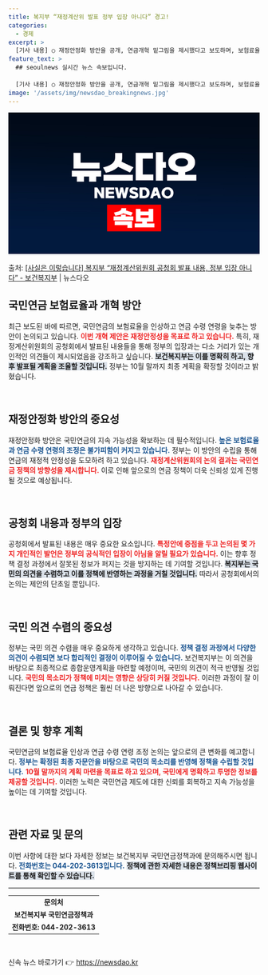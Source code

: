 ```yaml
---
title: 복지부 “재정계산위 발표 정부 입장 아니다” 경고!
categories:
  - 경제
excerpt: >
  [기사 내용] ○ 재정안정화 방안을 공개, 연금개혁 밑그림을 제시했다고 보도하며, 보험료율 15% 인상과 수…
feature_text: >
  ## seoulnews 실시간 뉴스 속보입니다.

  [기사 내용] ○ 재정안정화 방안을 공개, 연금개혁 밑그림을 제시했다고 보도하며, 보험료율 15% 인상과 수…
image: '/assets/img/newsdao_breakingnews.jpg'
---
```


![뉴스다오 속보](/assets/img/newsdao_breakingnews.jpg)

<p>출처: <a href="https://newsdao.kr/1776" rel="dofollow">[사실은 이렇습니다] 복지부 “재정계산위원회 공청회 발표 내용, 정부 입장 아니다” - 보건복지부</a> | 뉴스다오</p>

<h2 data-ke-size="size26">국민연금 보험료율과 개혁 방안</h2>

<p data-ke-size="size16">최근 보도된 바에 따르면, 국민연금의 보험료율을 인상하고 연금 수령 연령을 늦추는 방안이 논의되고 있습니다. <b><span style="color: #ee2323;">이번 개혁 제안은 재정안정성을 목표로 하고 있습니다.</span></b> 특히, 재정계산위원회의 공청회에서 발표된 내용들을 통해 정부의 입장과는 다소 거리가 있는 개인적인 의견들이 제시되었음을 강조하고 싶습니다. <b><span style="background-color: #21538527;">보건복지부는 이를 명확히 하고, 향후 발표될 계획을 조율할 것입니다.</span></b> 정부는 10월 말까지 최종 계획을 확정할 것이라고 밝혔습니다.</p>

<p data-ke-size="size16">&nbsp;</p>

<h2 data-ke-size="size26">재정안정화 방안의 중요성</h2>

<p data-ke-size="size16">재정안정화 방안은 국민연금의 지속 가능성을 확보하는 데 필수적입니다. <b><span style="color: #1a5490;">높은 보험료율과 연금 수령 연령의 조정은 불가피함이 커지고 있습니다.</span></b> 정부는 이 방안의 수립을 통해 연금의 재정적 안정성을 도모하려 하고 있습니다. <b><span style="color: #ee2323;">재정계산위원회의 논의 결과는 국민연금 정책의 방향성을 제시합니다.</span></b> 이로 인해 앞으로의 연금 정책이 더욱 신뢰성 있게 진행될 것으로 예상됩니다.</p>

<p data-ke-size="size16">&nbsp;</p>

<h2 data-ke-size="size26">공청회 내용과 정부의 입장</h2>

<p data-ke-size="size16">공청회에서 발표된 내용은 매우 중요한 요소입니다. <b><span style="color: #ee2323;">특정안에 중점을 두고 논의된 몇 가지 개인적인 발언은 정부의 공식적인 입장이 아님을 알릴 필요가 있습니다.</span></b> 이는 향후 정책 결정 과정에서 잘못된 정보가 퍼지는 것을 방지하는 데 기여할 것입니다. <b><span style="background-color: #21538527;">복지부는 국민의 의견을 수렴하고 이를 정책에 반영하는 과정을 거칠 것입니다.</span></b> 따라서 공청회에서의 논의는 제안의 단초일 뿐입니다.</p>

<p data-ke-size="size16">&nbsp;</p>

<h2 data-ke-size="size26">국민 의견 수렴의 중요성</h2>

<p data-ke-size="size16">정부는 국민 의견 수렴을 매우 중요하게 생각하고 있습니다. <b><span style="color: #1a5490;">정책 결정 과정에서 다양한 의견이 수렴되면 보다 합리적인 결정이 이루어질 수 있습니다.</span></b> 보건복지부는 이 의견을 바탕으로 최종적으로 종합운영계획을 마련할 예정이며, 국민의 의견이 적극 반영될 것입니다. <b><span style="color: #ee2323;">국민의 목소리가 정책에 미치는 영향은 상당히 커질 것입니다.</span></b> 이러한 과정이 잘 이뤄진다면 앞으로의 연금 정책은 훨씬 더 나은 방향으로 나아갈 수 있습니다.</p>

<p data-ke-size="size16">&nbsp;</p>

<h2 data-ke-size="size26">결론 및 향후 계획</h2>

<p data-ke-size="size16">국민연금의 보험료율 인상과 연금 수령 연령 조정 논의는 앞으로의 큰 변화를 예고합니다. <b><span style="color: #1a5490;">정부는 확정된 최종 자문안을 바탕으로 국민의 목소리를 반영해 정책을 수립할 것입니다.</span></b> <b><span style="color: #ee2323;">10월 말까지의 계획 마련을 목표로 하고 있으며, 국민에게 명확하고 투명한 정보를 제공할 것입니다.</span></b> 이러한 노력은 국민연금 제도에 대한 신뢰를 회복하고 지속 가능성을 높이는 데 기여할 것입니다.</p>

<p data-ke-size="size16">&nbsp;</p>

<h2 data-ke-size="size26">관련 자료 및 문의</h2>

<p data-ke-size="size16">이번 사항에 대한 보다 자세한 정보는 보건복지부 국민연금정책과에 문의해주시면 됩니다. <b><span style="color: #1a5490;">전화번호는 044-202-3613입니다.</span></b> <b><span style="background-color: #21538527;">정책에 관한 자세한 내용은 정책브리핑 웹사이트를 통해 확인할 수 있습니다.</span></b> <hr style="border-top: 1px solid #ccc;"/> <table style="width: 100%;"><tbody><tr><td style="text-align: center; height: 17px;"><b>문의처</b></td></tr><tr><td style="text-align: center; height: 17px;"><b>보건복지부 국민연금정책과</b></td></tr><tr><td style="text-align: center; height: 17px;"><b>전화번호: 044-202-3613</b></td></tr></tbody></table></p>

<p data-ke-size="size16">&nbsp;</p> 

신속 뉴스 바로가기 👉 <a href="https://newsdao.kr" rel="dofollow">https://newsdao.kr</a>


